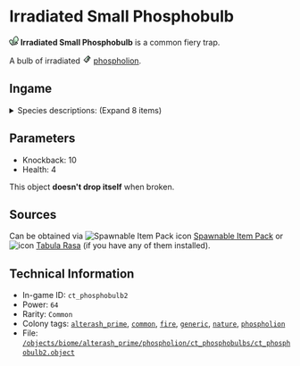 # Irradiated Small Phosphobulb

<img src="https://raw.githubusercontent.com/Ceterai/Enternia/main/objects/biome/alterash_prime/phospholion/ct_phosphobulbs/icon.png" alt="Irradiated Small Phosphobulb icon" loading="lazy" height="16px" width="auto" /> **Irradiated Small Phosphobulb** is a common fiery trap.

A bulb of irradiated <img src="https://raw.githubusercontent.com/Ceterai/Enternia/main/items/generic/crafting/ct_phospholion.png" alt="Phospholion icon" loading="lazy" height="16px" width="auto" /> [phospholion](https://ceterai.github.io/MyEnternia/Wiki/Phospholion).

## Ingame

<details markdown="1"><summary>Species descriptions: (Expand 8 items)</summary>

- Alta: This phospholion deposit collected too much radiation. Better be careful.
- Apex: This seems lie it's about to burst, better be careful.
- Avian: Uh oh! I do not want to step near this.
- Floran: Watch your ssstep!
- Glitch: Cautious. An active phosphobulb, I had better be careful.
- Human: I don't want to risk it, this thing could explode.
- Hylotl: Phosphobulbs, smaller than sea mines but still lethal.
- Novakid: This thing could still blow!

</details>

## Parameters

- Knockback: 10  
- Health: 4

This object **doesn't drop itself** when broken.

## Sources

Can be obtained via <img src="https://raw.githubusercontent.com/Silverfeelin/Starbound-SpawnableItemPack/master/interface/sip/iconSmall.png" alt="Spawnable Item Pack icon" width="18" height="14"/> [Spawnable Item Pack](https://steamcommunity.com/sharedfiles/filedetails/?id=733665104) or <img src="https://steamuserimages-a.akamaihd.net/ugc/263843960696222713/3EC9A7C005541F7D577EBCB8C5736B4EFC9973D6/" alt="icon" width="8" height="12"/> [Tabula Rasa](https://community.playstarbound.com/resources/the-tabula-rasa.3222/) (if you have any of them installed).

## Technical Information

- In-game ID: `ct_phosphobulb2`
- Power: `64`
- Rarity: `Common`
- Colony tags: [`alterash_prime`](https://ceterai.github.io/MyEnternia/Wiki/Tags/AlterashPrime), [`common`](https://ceterai.github.io/MyEnternia/Wiki/Tags/Common), [`fire`](https://ceterai.github.io/MyEnternia/Wiki/Tags/Fire), [`generic`](https://ceterai.github.io/MyEnternia/Wiki/Tags/Generic), [`nature`](https://ceterai.github.io/MyEnternia/Wiki/Tags/Nature), [`phospholion`](https://ceterai.github.io/MyEnternia/Wiki/Tags/Phospholion)
- File: [`/objects/biome/alterash_prime/phospholion/ct_phosphobulbs/ct_phosphobulb2.object`](https://github.com/Ceterai/Enternia/blob/main/objects/biome/alterash_prime/phospholion/ct_phosphobulbs/ct_phosphobulb2.object)
